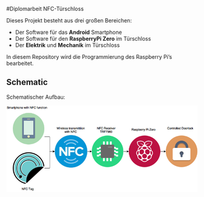 #Diplomarbeit NFC-Türschloss

Dieses Projekt besteht aus drei großen Bereichen:  
* Der Software für das **Android** Smartphone
* Der Software für den **RaspberryPi Zero** im Türschloss
* Der **Elektrik** und **Mechanik** im Türschloss  

In diesem Repository wird die Programmierung des Raspberry Pi’s bearbeitet.


## Schematic

Schematischer Aufbau:

![alt text](https://github.com/kirjam12/Diplomarbeit/blob/master/documentationData/readMeData/AufbauDiagramm.png)
